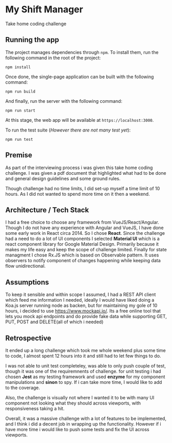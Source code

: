 # My Shift Manager

Take home coding challenge

## Running the app

The project manages dependencies through `npm`. To install them, run the following command in the root of the project:

```
npm install
```

Once done, the single-page application can be built with the following command:

```
npm run build
```

And finally, run the server with the following command:

```
npm run start
```

At this stage, the web app will be available at `https://localhost:3000`.

To run the test suite (*However there are not many test yet*):

```
npm run test
```

## Premise

As part of the interviewing process i was given this take home coding challenge. I was given a pdf document that highlighted what had to be done and general design guidelines and some ground rules.

Though challenge had no time limits, I did set-up myself a time limit of 10 hours. As I did not wanted to spend more time on it then a weekend.


## Architecture / Tech Stack

I had a free choice to choose any framework from VueJS/React/Angular. Though I do not have any experience with Angular and VueJS, I have done some early work in React circa 2014. So I chose **React**. Since the challenge had a need to do a lot of UI components I selected **Material UI** which is a react component library for Google Material Design. Primarily because it makes my life easy and keep the scope of challenge limited. Finally for state managment I chose Rx.JS which is based on Observable pattern. It uses observers to notify component of changes happening while keeping data flow unidirectional.

## Assumptions
To keep it sensible and within scope I assumed, I had a REST API client which feed me information I needed, ideally I would have liked doing a Koa.js server running node as backen, but for maintaining my gole of 10 hours, i decided to use https://www.mockapi.io/. Its a free online tool that lets you mock api endpoints and do provide fake data while supporting GET, PUT, POST and DELETE(all of which i needed)

## Retrospective
It ended up a long challenge which took me whole weekend plus some time to code, I almost spent 12 hours into it and still had to let few things to do.

I was not able to unit test completeley, was able to only push couple of test, though it was one of the requiremnents of challenge. for unit testing i had chosen **Jest** as my testing framework and used **enzyme** for my component manipulations and **sinon** to spy. If i can take more time, I would like to add to the coverage.

Also, the challenge is visually not where I wanted it to be with many UI component not looking what they should across viewports, with responsiveness taking a hit.

Overall, it was a massive challenge with a lot of features to be implemented, and I think i did a decent job in wrapping up the functionality. However if i have more time i would like to push some tests and fix the UI across viewports.

